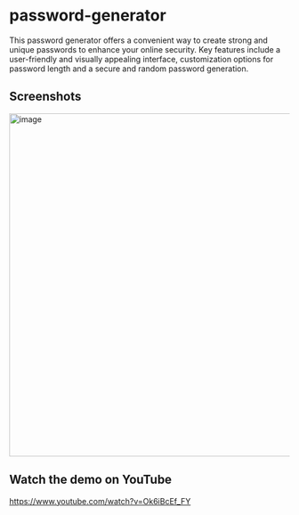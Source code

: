 # password-generator
This password generator offers a convenient way to create strong and unique passwords to enhance your online security. Key features include a user-friendly and visually appealing interface, customization options for password length and a secure and random password generation.

## Screenshots
<img width="616" alt="image" src="https://github.com/NoorunnisaSulthan/password-generator/assets/131644512/e1123b4f-59d0-4b18-b345-758a9a1bf766">

## Watch the demo on YouTube

https://www.youtube.com/watch?v=Ok6iBcEf_FY
